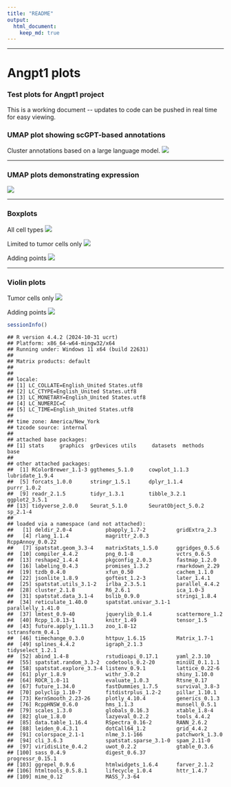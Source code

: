 ```yaml
---
title: "README"
output: 
  html_document:
    keep_md: true
---
```


***
# Angpt1 plots
### Test plots for Angpt1 project
This is a working document -- updates to code can be pushed in real time for easy viewing.








### UMAP plot showing scGPT-based annotations


Cluster annotations based on a large language model.
![](README_files/figure-html/umap_labeled-1.png)<!-- -->

***
### UMAP plots demonstrating expression
![](README_files/figure-html/umap_plots-1.png)<!-- -->


***
### Boxplots
All cell types
![](README_files/figure-html/boxplot-1.png)<!-- -->

Limited to tumor cells only
![](README_files/figure-html/boxplot_limited-1.png)<!-- -->

Adding points
![](README_files/figure-html/boxplot_limited_dots-1.png)<!-- -->

***
### Violin plots
Tumor cells only
![](README_files/figure-html/violin-1.png)<!-- -->

Adding points
![](README_files/figure-html/violin_points-1.png)<!-- -->


``` r
sessionInfo()
```

```
## R version 4.4.2 (2024-10-31 ucrt)
## Platform: x86_64-w64-mingw32/x64
## Running under: Windows 11 x64 (build 22631)
## 
## Matrix products: default
## 
## 
## locale:
## [1] LC_COLLATE=English_United States.utf8 
## [2] LC_CTYPE=English_United States.utf8   
## [3] LC_MONETARY=English_United States.utf8
## [4] LC_NUMERIC=C                          
## [5] LC_TIME=English_United States.utf8    
## 
## time zone: America/New_York
## tzcode source: internal
## 
## attached base packages:
## [1] stats     graphics  grDevices utils     datasets  methods   base     
## 
## other attached packages:
##  [1] RColorBrewer_1.1-3 ggthemes_5.1.0     cowplot_1.1.3      lubridate_1.9.4   
##  [5] forcats_1.0.0      stringr_1.5.1      dplyr_1.1.4        purrr_1.0.2       
##  [9] readr_2.1.5        tidyr_1.3.1        tibble_3.2.1       ggplot2_3.5.1     
## [13] tidyverse_2.0.0    Seurat_5.1.0       SeuratObject_5.0.2 sp_2.1-4          
## 
## loaded via a namespace (and not attached):
##   [1] deldir_2.0-4           pbapply_1.7-2          gridExtra_2.3         
##   [4] rlang_1.1.4            magrittr_2.0.3         RcppAnnoy_0.0.22      
##   [7] spatstat.geom_3.3-4    matrixStats_1.5.0      ggridges_0.5.6        
##  [10] compiler_4.4.2         png_0.1-8              vctrs_0.6.5           
##  [13] reshape2_1.4.4         pkgconfig_2.0.3        fastmap_1.2.0         
##  [16] labeling_0.4.3         promises_1.3.2         rmarkdown_2.29        
##  [19] tzdb_0.4.0             xfun_0.50              cachem_1.1.0          
##  [22] jsonlite_1.8.9         goftest_1.2-3          later_1.4.1           
##  [25] spatstat.utils_3.1-2   irlba_2.3.5.1          parallel_4.4.2        
##  [28] cluster_2.1.8          R6_2.6.1               ica_1.0-3             
##  [31] spatstat.data_3.1-4    bslib_0.9.0            stringi_1.8.4         
##  [34] reticulate_1.40.0      spatstat.univar_3.1-1  parallelly_1.41.0     
##  [37] lmtest_0.9-40          jquerylib_0.1.4        scattermore_1.2       
##  [40] Rcpp_1.0.13-1          knitr_1.49             tensor_1.5            
##  [43] future.apply_1.11.3    zoo_1.8-12             sctransform_0.4.1     
##  [46] timechange_0.3.0       httpuv_1.6.15          Matrix_1.7-1          
##  [49] splines_4.4.2          igraph_2.1.3           tidyselect_1.2.1      
##  [52] abind_1.4-8            rstudioapi_0.17.1      yaml_2.3.10           
##  [55] spatstat.random_3.3-2  codetools_0.2-20       miniUI_0.1.1.1        
##  [58] spatstat.explore_3.3-4 listenv_0.9.1          lattice_0.22-6        
##  [61] plyr_1.8.9             withr_3.0.2            shiny_1.10.0          
##  [64] ROCR_1.0-11            evaluate_1.0.3         Rtsne_0.17            
##  [67] future_1.34.0          fastDummies_1.7.5      survival_3.8-3        
##  [70] polyclip_1.10-7        fitdistrplus_1.2-2     pillar_1.10.1         
##  [73] KernSmooth_2.23-26     plotly_4.10.4          generics_0.1.3        
##  [76] RcppHNSW_0.6.0         hms_1.1.3              munsell_0.5.1         
##  [79] scales_1.3.0           globals_0.16.3         xtable_1.8-4          
##  [82] glue_1.8.0             lazyeval_0.2.2         tools_4.4.2           
##  [85] data.table_1.16.4      RSpectra_0.16-2        RANN_2.6.2            
##  [88] leiden_0.4.3.1         dotCall64_1.2          grid_4.4.2            
##  [91] colorspace_2.1-1       nlme_3.1-166           patchwork_1.3.0       
##  [94] cli_3.6.3              spatstat.sparse_3.1-0  spam_2.11-0           
##  [97] viridisLite_0.4.2      uwot_0.2.2             gtable_0.3.6          
## [100] sass_0.4.9             digest_0.6.37          progressr_0.15.1      
## [103] ggrepel_0.9.6          htmlwidgets_1.6.4      farver_2.1.2          
## [106] htmltools_0.5.8.1      lifecycle_1.0.4        httr_1.4.7            
## [109] mime_0.12              MASS_7.3-64
```
